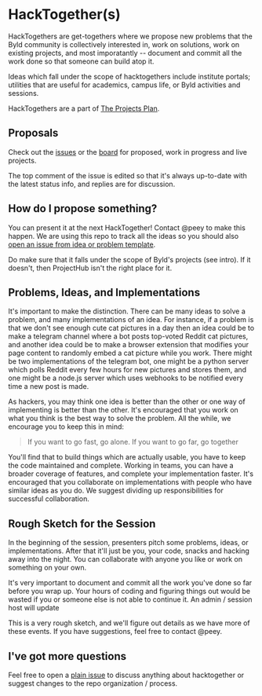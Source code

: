 # HackTogether(s)

HackTogethers are get-togethers where we propose new problems that the Byld community is collectively interested in, work on solutions, work on existing projects, and most imporatantly -- document and commit all the work done so that someone can build atop it.

Ideas which fall under the scope of hacktogethers include institute portals; utilities that are useful for academics, campus life, or Byld activities and sessions.

HackTogethers are a part of [The Projects Plan](https://github.com/IIIT-Delhi/byld-website/wiki/The-Projects-Plan). 

## Proposals 

Check out the [issues](https://github.com/IIIT-Delhi/hacktogethers/issues) or the [board](https://github.com/IIIT-Delhi/hacktogethers/projects/1) for proposed, work in progress and live projects.

The top comment of the issue is edited so that it's always up-to-date with the latest status info, and replies are for discussion.

## How do I propose something?

You can present it at the next HackTogether! Contact @peey to make this happen. We are using this repo to track all the ideas so you should also [open an issue from idea or problem template](https://github.com/IIIT-Delhi/hacktogethers/issues/new/choose).

Do make sure that it falls under the scope of Byld's projects (see intro). If it doesn't, then ProjectHub isn't the right place for it.

## Problems, Ideas, and Implementations

It's important to make the distinction. There can be many ideas to solve a problem, and many implementations of an idea. For instance, if a problem is that we don't see enough cute cat pictures in a day then an idea could be to make a telegram channel where a bot posts top-voted Reddit cat pictures, and another idea could be to make a browser extension that modifies your page content to randomly embed a cat picture while you work. There might be two implementations of the telegram bot, one might be a python server which polls Reddit every few hours for new pictures and stores them, and one might be a node.js server which uses webhooks to be notified every time a new post is made. 

As hackers, you may think one idea is better than the other or one way of implementing is better than the other. It's encouraged that you work on what you think is the best way to solve the problem. All the while, we encourage you to keep this in mind:

> If you want to go fast, go alone. If you want to go far, go together

You'll find that to build things which are actually usable, you have to keep the code maintained and complete. Working in teams, you can have a broader coverage of features, and complete your implementation faster. It's encouraged that you collaborate on implementations with people who have similar ideas as you do. We suggest dividing up responsibilities for successful collaboration.

## Rough Sketch for the Session

In the beginning of the session, presenters pitch some problems, ideas, or implementations. After that it'll just be you, your code, snacks and hacking away into the night. You can collaborate with anyone you like or work on something on your own.

It's very important to document and commit all the work you've done so far before you wrap up. Your hours of coding and figuring things out would be wasted if you or someone else is not able to continue it. An admin / session host will update 

This is a very rough sketch, and we'll figure out details as we have more of these events. If you have suggestions, feel free to contact @peey.

## I've got more questions

Feel free to open a [plain issue](https://github.com/IIIT-Delhi/hacktogethers/issues/new) to discuss anything about hacktogether or suggest changes to the repo organization / process. 
